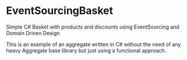 # EventSourcingBasket
Simple C# Basket with products and discounts using EventSourcing and Domain Driven Design

This is an example of an aggregate written in C# without the need of any heavy Aggregate base library but just using a functional approach.
